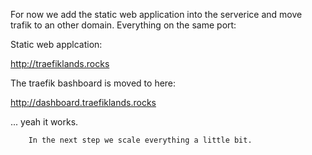For now we add the static web application into the serverice
and move trafik to an other domain. Everything on the same port:

Static web applcation:

http://traefiklands.rocks

The traefik bashboard is moved to here:

http://dashboard.traefiklands.rocks

... yeah it works. 

        In the next step we scale everything a little bit.
